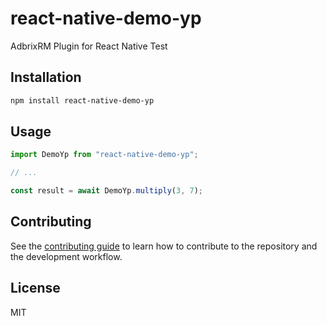 # react-native-demo-yp

AdbrixRM Plugin for React Native Test

## Installation

```sh
npm install react-native-demo-yp
```

## Usage

```js
import DemoYp from "react-native-demo-yp";

// ...

const result = await DemoYp.multiply(3, 7);
```

## Contributing

See the [contributing guide](CONTRIBUTING.md) to learn how to contribute to the repository and the development workflow.

## License

MIT
